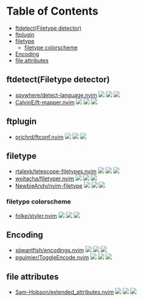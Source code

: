 # Table of Contents

<!-- toc -->

- [ftdetect(Filetype detector)](#ftdetectfiletype-detector)
- [ftplugin](#ftplugin)
- [filetype](#filetype)
  - [filetype colorscheme](#filetype-colorscheme)
- [Encoding](#encoding)
- [file attributes](#file-attributes)

<!-- tocstop -->

## ftdetect(Filetype detector)

- [spywhere/detect-language.nvim](https://github.com/spywhere/detect-language.nvim) ![](https://img.shields.io/github/stars/spywhere/detect-language.nvim) ![](https://img.shields.io/github/last-commit/spywhere/detect-language.nvim) ![](https://img.shields.io/github/commit-activity/y/spywhere/detect-language.nvim)
- [CalvinE/ft-mapper.nvim](https://github.com/CalvinE/ft-mapper.nvim) ![](https://img.shields.io/github/stars/CalvinE/ft-mapper.nvim) ![](https://img.shields.io/github/last-commit/CalvinE/ft-mapper.nvim) ![](https://img.shields.io/github/commit-activity/y/CalvinE/ft-mapper.nvim)

## ftplugin

- [prichrd/ftconf.nvim](https://github.com/prichrd/ftconf.nvim) ![](https://img.shields.io/github/stars/prichrd/ftconf.nvim) ![](https://img.shields.io/github/last-commit/prichrd/ftconf.nvim) ![](https://img.shields.io/github/commit-activity/y/prichrd/ftconf.nvim)

## filetype

- [rtalexk/telescope-filetypes.nvim](https://github.com/rtalexk/telescope-filetypes.nvim) ![](https://img.shields.io/github/stars/rtalexk/telescope-filetypes.nvim) ![](https://img.shields.io/github/last-commit/rtalexk/telescope-filetypes.nvim) ![](https://img.shields.io/github/commit-activity/y/rtalexk/telescope-filetypes.nvim)
- [wojtacha/filetyper.nvim](https://github.com/wojtacha/filetyper.nvim) ![](https://img.shields.io/github/stars/wojtacha/filetyper.nvim) ![](https://img.shields.io/github/last-commit/wojtacha/filetyper.nvim) ![](https://img.shields.io/github/commit-activity/y/wojtacha/filetyper.nvim)
- [NewbieAndy/nvim-filetype](https://github.com/NewbieAndy/nvim-filetype) ![](https://img.shields.io/github/stars/NewbieAndy/nvim-filetype) ![](https://img.shields.io/github/last-commit/NewbieAndy/nvim-filetype) ![](https://img.shields.io/github/commit-activity/y/NewbieAndy/nvim-filetype)

### filetype colorscheme

- [folke/styler.nvim](https://github.com/folke/styler.nvim) ![](https://img.shields.io/github/stars/folke/styler.nvim) ![](https://img.shields.io/github/last-commit/folke/styler.nvim) ![](https://img.shields.io/github/commit-activity/y/folke/styler.nvim)

## Encoding

- [sjjwantfish/encodings.nvim](https://github.com/sjjwantfish/encodings.nvim) ![](https://img.shields.io/github/stars/sjjwantfish/encodings.nvim) ![](https://img.shields.io/github/last-commit/sjjwantfish/encodings.nvim) ![](https://img.shields.io/github/commit-activity/y/sjjwantfish/encodings.nvim)
- [pguimier/ToggleEncode.nvim](https://github.com/pguimier/ToggleEncode.nvim) ![](https://img.shields.io/github/stars/pguimier/ToggleEncode.nvim) ![](https://img.shields.io/github/last-commit/pguimier/ToggleEncode.nvim) ![](https://img.shields.io/github/commit-activity/y/pguimier/ToggleEncode.nvim)

## file attributes

- [Sam-Hobson/extended_attributes.nvim](https://github.com/Sam-Hobson/extended_attributes.nvim) ![](https://img.shields.io/github/stars/Sam-Hobson/extended_attributes.nvim) ![](https://img.shields.io/github/last-commit/Sam-Hobson/extended_attributes.nvim) ![](https://img.shields.io/github/commit-activity/y/Sam-Hobson/extended_attributes.nvim)
